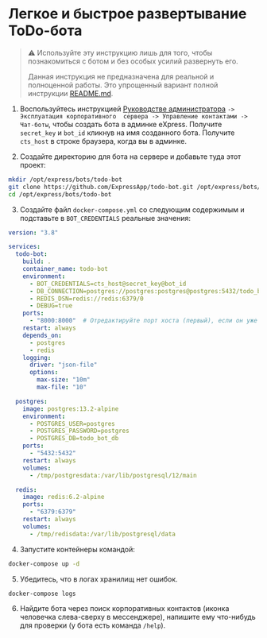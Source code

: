 # Легкое и быстрое развертывание ToDo-бота

> :warning: Используйте эту инструкцию лишь для того, чтобы познакомиться с ботом и без
> особых усилий развернуть его.
> 
>Данная инструкция не предназначена для реальной и полноценной работы. Это упрощенный
> вариант полной инструкции 
> [README.md](https://github.com/ExpressApp/todo-bot/blob/master/README.md).


1. Воспользуйтесь инструкцией [Руководстве 
   администратора](https://express.ms/admin_guide.pdf) `-> Эксплуатация корпоративного 
   сервера -> Управление контактами -> Чат-боты`, чтобы создать бота в админке 
   eXpress. 
   Получите `secret_key` и `bot_id` кликнув на имя созданного бота. 
   Получите `cts_host` в строке браузера, когда вы в админке. 
   

2. Создайте директорию для бота на сервере и добавьте туда этот проект:

```bash
mkdir /opt/express/bots/todo-bot
git clone https://github.com/ExpressApp/todo-bot.git /opt/express/bots/todo-bot
cd /opt/express/bots/todo-bot
```

3. Создайте файл `docker-compose.yml` со следующим содержимым и 
   подставьте в `BOT_CREDENTIALS` реальные значения:

```yaml
version: "3.8"

services:
  todo-bot:
    build: .
    container_name: todo-bot
    environment:
      - BOT_CREDENTIALS=cts_host@secret_key@bot_id
      - DB_CONNECTION=postgres://postgres:postgres@postgres:5432/todo_bot_db
      - REDIS_DSN=redis://redis:6379/0
      - DEBUG=true
    ports:
      - "8000:8000"  # Отредактируйте порт хоста (первый), если он уже занят
    restart: always
    depends_on:
      - postgres
      - redis
    logging:
      driver: "json-file"
      options:
        max-size: "10m"
        max-file: "10"

  postgres:
    image: postgres:13.2-alpine
    environment:
      - POSTGRES_USER=postgres
      - POSTGRES_PASSWORD=postgres
      - POSTGRES_DB=todo_bot_db
    ports:
      - "5432:5432"
    restart: always
    volumes:
      - /tmp/postgresdata:/var/lib/postgresql/12/main

  redis:
    image: redis:6.2-alpine
    ports:
      - "6379:6379"
    restart: always
    volumes:
      - /tmp/redisdata:/var/lib/postgresql/data
```

4. Запустите контейнеры командой:

```bash
docker-compose up -d
```
5. Убедитесь, что в логах хранилищ нет ошибок.

```bash
docker-compose logs
```

6. Найдите бота через поиск корпоративных контактов (иконка человечка слева-сверху в
   мессенджере), напишите ему что-нибудь для проверки (у бота есть команда
   `/help`).
